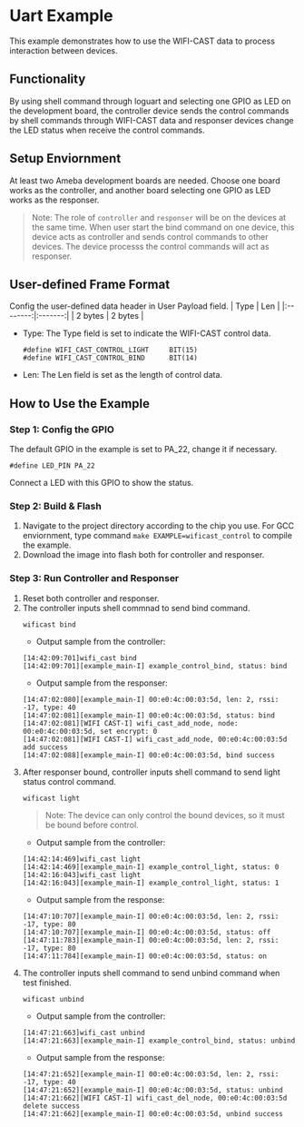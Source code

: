 # Uart Example

This example demonstrates how to use the WIFI-CAST data to process interaction between devices.

## Functionality

By using shell command through loguart and selecting one GPIO as LED on the development board, the controller device sends the control commands by shell commands through WIFI-CAST data and responser devices change the LED status when receive the control commands.

## Setup Enviornment

At least two Ameba development boards are needed. Choose one board works as the controller, and another board selecting one GPIO as LED works as the responser.

> Note: The role of `controller` and `responser` will be on the devices at the same time. When user start the bind command on one device, this device acts as controller and sends control commands to other devices. The device processs the control commands will act as responser. 

## User-defined Frame Format

Config the user-defined data header in User Payload field.
|   Type   |   Len   | 
|:--------:|:-------:|
|  2 bytes | 2 bytes |
* Type: The Type field is set to indicate the WIFI-CAST control data.
    ```
    #define WIFI_CAST_CONTROL_LIGHT		BIT(15)
    #define WIFI_CAST_CONTROL_BIND		BIT(14)
    ```
* Len: The Len field is set as the length of control data.

## How to Use the Example

### Step 1: Config the GPIO

The default GPIO in the example is set to PA_22, change it if necessary.
```
#define LED_PIN	PA_22
```
Connect a LED with this GPIO to show the status.

### Step 2: Build & Flash

1. Navigate to the project directory according to the chip you use. For GCC enviornment, type command `make EXAMPLE=wificast_control` to compile the example.
2. Download the image into flash both for controller and responser.

### Step 3: Run Controller and Responser

1. Reset both controller and responser.
2. The controller inputs shell commnad to send bind command.
    ```
    wificast bind
    ```
    * Output sample from the controller:
    ```
    [14:42:09:701]wifi_cast bind
    [14:42:09:701][example_main-I] example_control_bind, status: bind
    ```
    * Output sample from the responser:
    ```
    [14:47:02:080][example_main-I] 00:e0:4c:00:03:5d, len: 2, rssi: -17, type: 40
    [14:47:02:081][example_main-I] 00:e0:4c:00:03:5d, status: bind
    [14:47:02:081][WIFI CAST-I] wifi_cast_add_node, node: 00:e0:4c:00:03:5d, set encrypt: 0
    [14:47:02:081][WIFI CAST-I] wifi_cast_add_node, 00:e0:4c:00:03:5d add success
    [14:47:02:088][example_main-I] 00:e0:4c:00:03:5d, bind success
    ```
3. After responser bound, controller inputs shell command to send light status control command.
    ```
    wificast light
    ```
    > Note: The device can only control the bound devices, so it must be bound before control.
    * Output sample from the controller:
    ```
    [14:42:14:469]wifi_cast light
    [14:42:14:469][example_main-I] example_control_light, status: 0
    [14:42:16:043]wifi_cast light
    [14:42:16:043][example_main-I] example_control_light, status: 1
    ```
    * Output sample from the response:
    ```
    [14:47:10:707][example_main-I] 00:e0:4c:00:03:5d, len: 2, rssi: -17, type: 80
    [14:47:10:707][example_main-I] 00:e0:4c:00:03:5d, status: off
    [14:47:11:783][example_main-I] 00:e0:4c:00:03:5d, len: 2, rssi: -17, type: 80
    [14:47:11:784][example_main-I] 00:e0:4c:00:03:5d, status: on
    ```
4. The controller inputs shell command to send unbind command when test finished.
    ```
    wificast unbind
    ```
    * Output sample from the controller:
    ```
    [14:47:21:663]wifi_cast unbind
    [14:47:21:663][example_main-I] example_control_bind, status: unbind
    ```
    * Output sample from the response:
    ```
    [14:47:21:652][example_main-I] 00:e0:4c:00:03:5d, len: 2, rssi: -17, type: 40
    [14:47:21:652][example_main-I] 00:e0:4c:00:03:5d, status: unbind
    [14:47:21:662][WIFI CAST-I] wifi_cast_del_node, 00:e0:4c:00:03:5d delete success
    [14:47:21:662][example_main-I] 00:e0:4c:00:03:5d, unbind success
    ```
